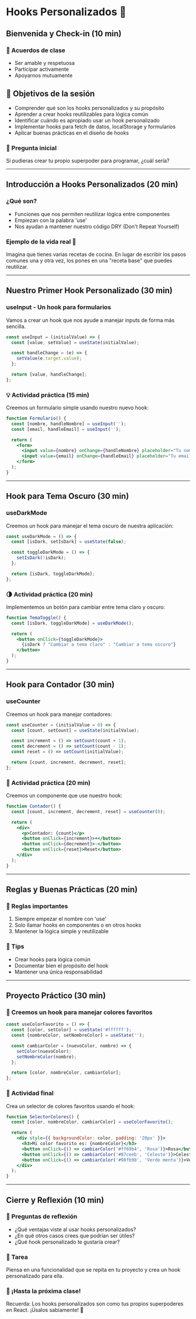 # Hooks Personalizados 🎣

## Bienvenida y Check-in (10 min)

### 🤝 Acuerdos de clase
- Ser amable y respetuosa
- Participar activamente
- Apoyarnos mutuamente

## 🎯 Objetivos de la sesión
- Comprender qué son los hooks personalizados y su propósito
- Aprender a crear hooks reutilizables para lógica común
- Identificar cuándo es apropiado usar un hook personalizado
- Implementar hooks para fetch de datos, localStorage y formularios
- Aplicar buenas prácticas en el diseño de hooks

### 💭 Pregunta inicial
Si pudieras crear tu propio superpoder para programar, ¿cuál sería?

---

## Introducción a Hooks Personalizados (20 min)

### ¿Qué son?
- Funciones que nos permiten reutilizar lógica entre componentes
- Empiezan con la palabra 'use'
- Nos ayudan a mantener nuestro código DRY (Don't Repeat Yourself)

### Ejemplo de la vida real 🌟
Imagina que tienes varias recetas de cocina. En lugar de escribir los pasos comunes una y otra vez, los pones en una "receta base" que puedes reutilizar.

---

## Nuestro Primer Hook Personalizado (30 min)

### useInput - Un hook para formularios
Vamos a crear un hook que nos ayude a manejar inputs de forma más sencilla.

```jsx
const useInput = (initialValue) => {
  const [value, setValue] = useState(initialValue);

  const handleChange = (e) => {
    setValue(e.target.value);
  };

  return [value, handleChange];
};
```

### 💡 Actividad práctica (15 min)
Creemos un formulario simple usando nuestro nuevo hook:

```jsx
function Formulario() {
  const [nombre, handleNombre] = useInput('');
  const [email, handleEmail] = useInput('');

  return (
    <form>
      <input value={nombre} onChange={handleNombre} placeholder="Tu nombre" />
      <input value={email} onChange={handleEmail} placeholder="Tu email" />
    </form>
  );
}
```

---

## Hook para Tema Oscuro (30 min)

### useDarkMode
Creemos un hook para manejar el tema oscuro de nuestra aplicación:

```jsx
const useDarkMode = () => {
  const [isDark, setIsDark] = useState(false);

  const toggleDarkMode = () => {
    setIsDark(!isDark);
  };

  return [isDark, toggleDarkMode];
};
```

### 🌗 Actividad práctica (20 min)
Implementemos un botón para cambiar entre tema claro y oscuro:

```jsx
function TemaToggle() {
  const [isDark, toggleDarkMode] = useDarkMode();

  return (
    <button onClick={toggleDarkMode}>
      {isDark ? "Cambiar a tema claro" : "Cambiar a tema oscuro"}
    </button>
  );
}
```

---

## Hook para Contador (30 min)

### useCounter
Creemos un hook para manejar contadores:

```jsx
const useCounter = (initialValue = 0) => {
  const [count, setCount] = useState(initialValue);

  const increment = () => setCount(count + 1);
  const decrement = () => setCount(count - 1);
  const reset = () => setCount(initialValue);

  return [count, increment, decrement, reset];
};
```

### 🔢 Actividad práctica (20 min)
Creemos un componente que use nuestro hook:

```jsx
function Contador() {
  const [count, increment, decrement, reset] = useCounter(0);

  return (
    <div>
      <p>Contador: {count}</p>
      <button onClick={increment}>+</button>
      <button onClick={decrement}>-</button>
      <button onClick={reset}>Reset</button>
    </div>
  );
}
```

---

## Reglas y Buenas Prácticas (20 min)

### 📌 Reglas importantes
1. Siempre empezar el nombre con 'use'
2. Solo llamar hooks en componentes o en otros hooks
3. Mantener la lógica simple y reutilizable

### 🎯 Tips
- Crear hooks para lógica común
- Documentar bien el propósito del hook
- Mantener una única responsabilidad

---

## Proyecto Práctico (30 min)

### 🎨 Creemos un hook para manejar colores favoritos

```jsx
const useColorFavorito = () => {
  const [color, setColor] = useState('#ffffff');
  const [nombreColor, setNombreColor] = useState('');

  const cambiarColor = (nuevoColor, nombre) => {
    setColor(nuevoColor);
    setNombreColor(nombre);
  };

  return [color, nombreColor, cambiarColor];
};
```

### 🌈 Actividad final
Crea un selector de colores favoritos usando el hook:

```jsx
function SelectorColores() {
  const [color, nombreColor, cambiarColor] = useColorFavorito();

  return (
    <div style={{ backgroundColor: color, padding: '20px' }}>
      <h3>Mi color favorito es: {nombreColor}</h3>
      <button onClick={() => cambiarColor('#ff69b4', 'Rosa')}>Rosa</button>
      <button onClick={() => cambiarColor('#87ceeb', 'Celeste')}>Celeste</button>
      <button onClick={() => cambiarColor('#98fb98', 'Verde menta')}>Verde menta</button>
    </div>
  );
}
```

---

## Cierre y Reflexión (10 min)

### 💭 Preguntas de reflexión
- ¿Qué ventajas viste al usar hooks personalizados?
- ¿En qué otros casos crees que podrían ser útiles?
- ¿Qué hook personalizado te gustaría crear?

### 🌟 Tarea
Piensa en una funcionalidad que se repita en tu proyecto y crea un hook personalizado para ella.

### 👋 ¡Hasta la próxima clase!
Recuerda: Los hooks personalizados son como tus propios superpoderes en React. ¡Úsalos sabiamente! 💪
